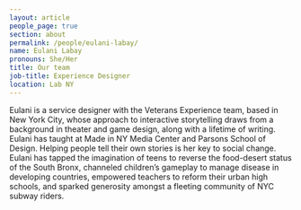 ```yaml
---
layout: article
people_page: true
section: about
permalink: /people/eulani-labay/
name: Eulani Labay
pronouns: She/Her
title: Our team
job-title: Experience Designer
location: Lab NY
---
```


Eulani is a service designer with the Veterans Experience team, based in New York City, whose approach to interactive storytelling draws from a background in theater and game design, along with a lifetime of writing. Eulani has taught at Made in NY Media Center and Parsons School of Design. Helping people tell their own stories is her key to social change. Eulani has tapped the imagination of teens to reverse the food-desert status of the South Bronx, channeled children’s gameplay to manage disease in developing countries, empowered teachers to reform their urban high schools, and sparked generosity amongst a fleeting community of NYC subway riders.
